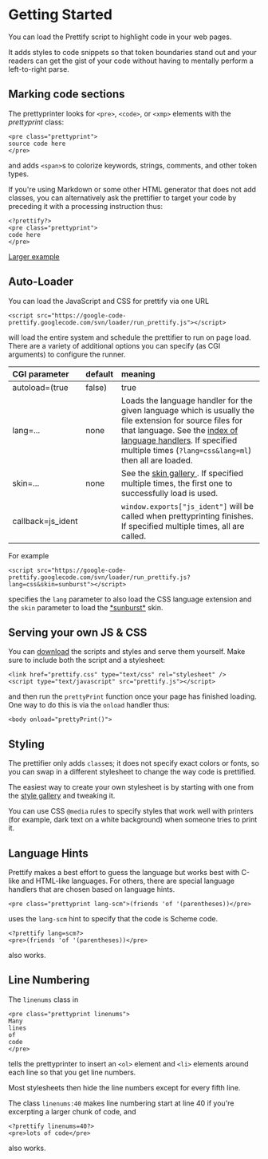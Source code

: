 # Getting Started #

You can load the Prettify script to highlight code in your web pages.

It adds styles to code snippets so that token boundaries stand out and your readers can get the gist of your code without having to mentally perform a left-to-right parse.

## Marking code sections ##

The prettyprinter looks for `<pre>`, `<code>`, or `<xmp>` elements with the _prettyprint_ class:

```
<pre class="prettyprint">
source code here
</pre>
```

and adds `<span>`s to colorize keywords, strings, comments, and other token types.

If you're using Markdown or some other HTML generator that does not add classes, you can alternatively ask the prettifier to target your code by preceding it with a processing instruction thus:

```
<?prettify?>
<pre class="prettyprint">
code here
</pre>
```

[Larger example](http://google-code-prettify.googlecode.com/svn/trunk/examples/quine.html)


## Auto-Loader ##
You can load the JavaScript and CSS for prettify via one URL

```
<script src="https://google-code-prettify.googlecode.com/svn/loader/run_prettify.js"></script>
```

will load the entire system and schedule the prettifier to run on page load.  There are a variety of additional options you can specify (as CGI arguments) to configure the runner.

| **CGI parameter** | default | meaning |
|:------------------|:--------|:--------|
| autoload=(true | false) | true    | run automatically on page load |
| lang=...          | none    | Loads the language handler for the given language which is usually the file extension for source files for that language.  See the [index of language handlers](http://code.google.com/p/google-code-prettify/source/browse/trunk/src).  If specified multiple times (`?lang=css&lang=ml`) then all are loaded. |
| skin=...          | none    | See the [skin gallery ](http://google-code-prettify.googlecode.com/svn/trunk/styles/index.html).  If specified multiple times, the first one to successfully load is used. |
| callback=js\_ident |         | `window.exports["js_ident"]` will be called when prettyprinting finishes.  If specified multiple times, all are called. |

For example

```
<script src="https://google-code-prettify.googlecode.com/svn/loader/run_prettify.js?lang=css&skin=sunburst"></script>
```

specifies the `lang` parameter to also load the CSS language extension and the `skin` parameter to load the [\*sunburst\*](http://google-code-prettify.googlecode.com/svn/trunk/styles/index.html#sunburst) skin.

## Serving your own JS & CSS ##
You can [download](http://code.google.com/p/google-code-prettify/downloads/list) the scripts and styles and serve them yourself.  Make sure to include both the script and a stylesheet:

```
<link href="prettify.css" type="text/css" rel="stylesheet" />
<script type="text/javascript" src="prettify.js"></script>
```

and then run the `prettyPrint` function once your page has finished loading.  One way to do this is via the `onload` handler thus:

```
<body onload="prettyPrint()">
```

## Styling ##
The prettifier only adds `class`es; it does not specify exact colors or fonts, so you can swap in a different stylesheet to change the way code is prettified.

The easiest way to create your own stylesheet is by starting with one from the [style gallery](http://google-code-prettify.googlecode.com/svn/trunk/styles/index.html) and tweaking it.

You can use CSS `@media` rules to specify styles that work well with printers (for example, dark text on a white background) when someone tries to print it.

## Language Hints ##
Prettify makes a best effort to guess the language but works best with C-like and HTML-like languages.  For others, there are special language handlers that are chosen based on language hints.

```
<pre class="prettyprint lang-scm">(friends 'of '(parentheses))</pre>
```

uses the `lang-scm` hint to specify that the code is Scheme code.

```
<?prettify lang=scm?>
<pre>(friends 'of '(parentheses))</pre>
```

also works.

## Line Numbering ##
The `linenums` class in

```
<pre class="prettyprint linenums">
Many
lines
of
code
</pre>
```

tells the prettyprinter to insert an `<ol>` element and `<li>` elements around each line so that you get line numbers.

Most stylesheets then hide the line numbers except for every fifth line.

The class `linenums:40` makes line numbering start at line 40 if you're excerpting a larger chunk of code, and

```
<?prettify linenums=40?>
<pre>lots of code</pre>
```

also works.